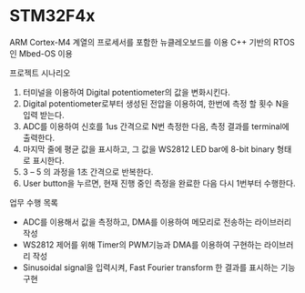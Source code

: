 # STM32F4x

ARM Cortex-M4 계열의 프로세서를 포함한 뉴클레오보드를 이용
C++ 기반의 RTOS인 Mbed-OS 이용

프로젝트 시나리오
1.	터미널을 이용하여 Digital potentiometer의 값을 변화시킨다.
2.	Digital potentiometer로부터 생성된 전압을 이용하여, 한번에 측정 할 횟수 N을 입력 받는다.
3.	ADC를 이용하여 신호를 1us 간격으로 N번 측정한 다음, 측정 결과를 terminal에 출력한다.
4.	마지막 줄에 평균 값을 표시하고, 그 값을 WS2812 LED bar에 8-bit binary 형태로 표시한다.
5.	3 – 5 의 과정을 1초 간격으로 반복한다.
6.	User button을 누르면, 현재 진행 중인 측정을 완료한 다음 다시 1번부터 수행한다.

업무 수행 목록
- ADC를 이용해서 값을 측정하고, DMA를 이용하여 메모리로 전송하는 라이브러리 작성
- WS2812 제어를 위해 Timer의 PWM기능과 DMA를 이용하여 구현하는 라이브러리 작성
- Sinusoidal signal을 입력시켜, Fast Fourier transform 한 결과를 표시하는 기능 구현
